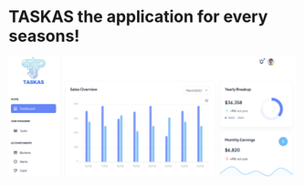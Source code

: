 # TASKAS the application for every seasons!

<p align="center">
  <img src="src/static/images/screenshot.png" width="700" title="TASKAS">
 
</p>
